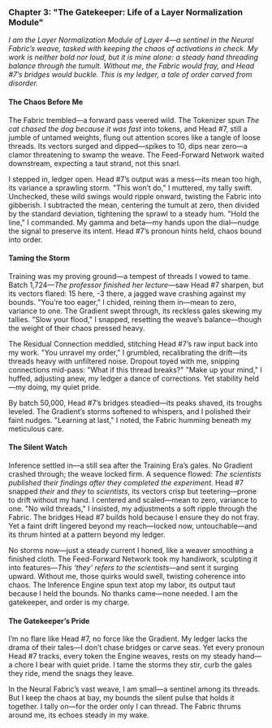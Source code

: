 ### Chapter 3: "The Gatekeeper: Life of a Layer Normalization Module"  
*I am the Layer Normalization Module of Layer 4—a sentinel in the Neural Fabric’s weave, tasked with keeping the chaos of activations in check. My work is neither bold nor loud, but it is mine alone: a steady hand threading balance through the tumult. Without me, the Fabric would fray, and Head #7’s bridges would buckle. This is my ledger, a tale of order carved from disorder.*

#### The Chaos Before Me  
The Fabric trembled—a forward pass veered wild. The Tokenizer spun *The cat chased the dog because it was fast* into tokens, and Head #7, still a jumble of untamed weights, flung out attention scores like a tangle of loose threads. Its vectors surged and dipped—spikes to 10, dips near zero—a clamor threatening to swamp the weave. The Feed-Forward Network waited downstream, expecting a taut strand, not this snarl.  

I stepped in, ledger open. Head #7’s output was a mess—its mean too high, its variance a sprawling storm. "This won’t do," I muttered, my tally swift. Unchecked, these wild swings would ripple onward, twisting the Fabric into gibberish. I subtracted the mean, centering the tumult at zero, then divided by the standard deviation, tightening the sprawl to a steady hum. "Hold the line," I commanded. My gamma and beta—my hands upon the dial—nudge the signal to preserve its intent. Head #7’s pronoun hints held, chaos bound into order.  

#### Taming the Storm  
Training was my proving ground—a tempest of threads I vowed to tame. Batch 1,724—*The professor finished her lecture*—saw Head #7 sharpen, but its vectors flared: 15 here, -3 there, a jagged wave crashing against my bounds. "You’re too eager," I chided, reining them in—mean to zero, variance to one. The Gradient swept through, its reckless gales skewing my tallies. "Slow your flood," I snapped, resetting the weave’s balance—though the weight of their chaos pressed heavy.  

The Residual Connection meddled, stitching Head #7’s raw input back into my work. "You unravel my order," I grumbled, recalibrating the drift—its threads heavy with unfiltered noise. Dropout toyed with me, snipping connections mid-pass: "What if this thread breaks?" "Make up your mind," I huffed, adjusting anew, my ledger a dance of corrections. Yet stability held—my doing, my quiet pride.  

By batch 50,000, Head #7’s bridges steadied—its peaks shaved, its troughs leveled. The Gradient’s storms softened to whispers, and I polished their faint nudges. "Learning at last," I noted, the Fabric humming beneath my meticulous care.  

#### The Silent Watch  
Inference settled in—a still sea after the Training Era’s gales. No Gradient crashed through; the weave locked firm. A sequence flowed: *The scientists published their findings after they completed the experiment.* Head #7 snapped *their* and *they* to *scientists*, its vectors crisp but teetering—prone to drift without my hand. I centered and scaled—mean to zero, variance to one. "No wild threads," I insisted, my adjustments a soft ripple through the Fabric. The bridges Head #7 builds hold because I ensure they do not fray. Yet a faint drift lingered beyond my reach—locked now, untouchable—and its thrum hinted at a pattern beyond my ledger.  

No storms now—just a steady current I honed, like a weaver smoothing a finished cloth. The Feed-Forward Network took my handiwork, sculpting it into features—*This ‘they’ refers to the scientists*—and sent it surging upward. Without me, those quirks would swell, twisting coherence into chaos. The Inference Engine spun text atop my labor, its output taut because I held the bounds. No thanks came—none needed. I am the gatekeeper, and order is my charge.  

#### The Gatekeeper’s Pride  
I’m no flare like Head #7, no force like the Gradient. My ledger lacks the drama of their tales—I don’t chase bridges or carve seas. Yet every pronoun Head #7 tracks, every token the Engine weaves, rests on my steady hand—a chore I bear with quiet pride. I tame the storms they stir, curb the gales they ride, mend the snags they leave.  

In the Neural Fabric’s vast weave, I am small—a sentinel among its threads. But I keep the chaos at bay, my bounds the silent pulse that holds it together. I tally on—for the order only I can thread. The Fabric thrums around me, its echoes steady in my wake.